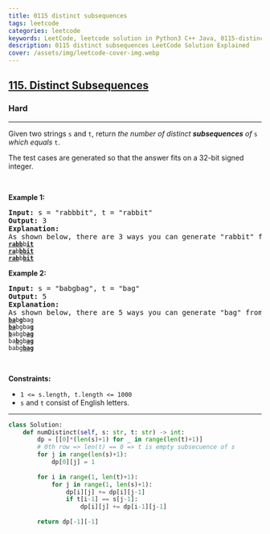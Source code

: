 ```yaml
---
title: 0115 distinct subsequences
tags: leetcode
categories: leetcode
keywords: LeetCode, leetcode solution in Python3 C++ Java, 0115-distinct-subsequences solution
description: 0115 distinct subsequences LeetCode Solution Explained
cover: /assets/img/leetcode-cover-img.webp
---
```



<h2><a href="https://leetcode.com/problems/distinct-subsequences/">115. Distinct Subsequences</a></h2><h3>Hard</h3><hr><div><p>Given two strings <code>s</code> and <code>t</code>, return <em>the number of distinct</em> <span data-keyword="subsequence-string"><strong><em>subsequences</em></strong></span><em> of </em><code>s</code><em> which equals </em><code>t</code>.</p>

<p>The test cases are generated so that the answer fits on a 32-bit signed integer.</p>

<p>&nbsp;</p>
<p><strong class="example">Example 1:</strong></p>

<pre><strong>Input:</strong> s = "rabbbit", t = "rabbit"
<strong>Output:</strong> 3
<strong>Explanation:</strong>
As shown below, there are 3 ways you can generate "rabbit" from s.
<code><strong><u>rabb</u></strong>b<strong><u>it</u></strong></code>
<code><strong><u>ra</u></strong>b<strong><u>bbit</u></strong></code>
<code><strong><u>rab</u></strong>b<strong><u>bit</u></strong></code>
</pre>

<p><strong class="example">Example 2:</strong></p>

<pre><strong>Input:</strong> s = "babgbag", t = "bag"
<strong>Output:</strong> 5
<strong>Explanation:</strong>
As shown below, there are 5 ways you can generate "bag" from s.
<code><strong><u>ba</u></strong>b<u><strong>g</strong></u>bag</code>
<code><strong><u>ba</u></strong>bgba<strong><u>g</u></strong></code>
<code><u><strong>b</strong></u>abgb<strong><u>ag</u></strong></code>
<code>ba<u><strong>b</strong></u>gb<u><strong>ag</strong></u></code>
<code>babg<strong><u>bag</u></strong></code></pre>

<p>&nbsp;</p>
<p><strong>Constraints:</strong></p>

<ul>
	<li><code>1 &lt;= s.length, t.length &lt;= 1000</code></li>
	<li><code>s</code> and <code>t</code> consist of English letters.</li>
</ul>
</div>

---




```python
class Solution:
    def numDistinct(self, s: str, t: str) -> int:
        dp = [[0]*(len(s)+1) for _ in range(len(t)+1)]
        # 0th row => len(t) == 0 => t is empty subsecuence of s
        for j in range(len(s)+1):
            dp[0][j] = 1
        
        for i in range(1, len(t)+1):
            for j in range(1, len(s)+1):
                dp[i][j] += dp[i][j-1]
                if t[i-1] == s[j-1]:
                    dp[i][j] += dp[i-1][j-1]
        
        return dp[-1][-1]
```
